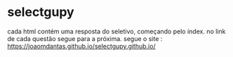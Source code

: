 # selectgupy
cada html contém uma resposta do seletivo, começando pelo index.
no link de cada questão segue para a próxima. segue o site : https://joaomdantas.github.io/selectgupy.github.io/
